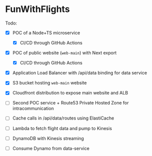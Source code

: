 # FunWithFlights

Todo:

- [x] POC of a Node+TS microservice
    - [x] CI/CD through GitHub Actions
- [x] POC of public website (`web-main`) with Next export
    - [x] CI/CD through GitHub Actions
- [x] Application Load Balancer with /api/data binding for data service
- [x] S3 bucket hosting `web-main` website
- [x] Cloudfront distribution to expose main website and ALB
- [ ] Second POC service + Route53 Private Hosted Zone for intracommunication
- [ ] Cache calls in /api/data/routes using ElastiCache
- [ ] Lambda to fetch flight data and pump to Kinesis
- [ ] DynamoDB with Kinesis streaming
- [ ] Consume Dynamo from data-service
  